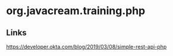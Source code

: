 # org.javacream.training.php

## Links

https://developer.okta.com/blog/2019/03/08/simple-rest-api-php

